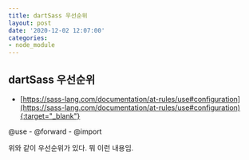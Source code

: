 ```yaml
---
title: dartSass 우선순위
layout: post
date: '2020-12-02 12:07:00'
categories:
- node_module
---
```


## dartSass 우선순위

* [https://sass-lang.com/documentation/at-rules/use#configuration](https://sass-lang.com/documentation/at-rules/use#configuration){:target="_blank"}

@use - @forward - @import 

위와 같이 우선순위가 있다. 뭐 이런 내용임.